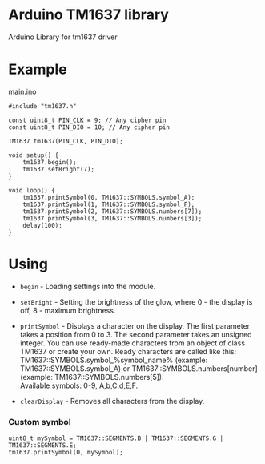 # Arduino TM1637 library

Arduino Library for tm1637 driver  

# Example

main.ino  
```
#include "tm1637.h"

const uint8_t PIN_CLK = 9; // Any cipher pin
const uint8_t PIN_DIO = 10; // Any cipher pin

TM1637 tm1637(PIN_CLK, PIN_DIO);

void setup() {
    tm1637.begin();
    tm1637.setBright(7);
}

void loop() {
    tm1637.printSymbol(0, TM1637::SYMBOLS.symbol_A);
    tm1637.printSymbol(1, TM1637::SYMBOLS.symbol_F);
    tm1637.printSymbol(2, TM1637::SYMBOLS.numbers[7]);
    tm1637.printSymbol(3, TM1637::SYMBOLS.numbers[3]);
    delay(100);
}
```

# Using  

* `begin` - Loading settings into the module.  
  
* `setBright` - Setting the brightness of the glow, where 0 - the display is off, 8 - maximum brightness.  
  
* `printSymbol` - Displays a character on the display. The first parameter takes a position from 0 to 3. The second parameter takes an unsigned integer. 
You can use ready-made characters from an object of class TM1637 or create your own. 
Ready characters are called like this: TM1637::SYMBOLS.symbol_%symbol_name% (example: TM1637::SYMBOLS.symbol_A) or TM1637::SYMBOLS.numbers[number] (example: TM1637::SYMBOLS.numbers[5]).  
Available symbols: 0-9, A,b,C,d,E,F.

* `clearDisplay` - Removes all characters from the display.  

### Custom symbol
```
uint8_t mySymbol = TM1637::SEGMENTS.B | TM1637::SEGMENTS.G | TM1637::SEGMENTS.E;
tm1637.printSymbol(0, mySymbol);
```
